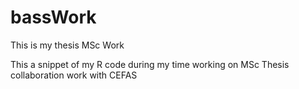 # bassWork
This is my thesis MSc Work

This a snippet of my R code during my time working on MSc Thesis collaboration work with CEFAS
